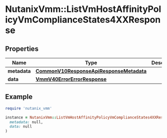 # NutanixVmm::ListVmHostAffinityPolicyVmComplianceStates4XXResponse

## Properties

| Name | Type | Description | Notes |
| ---- | ---- | ----------- | ----- |
| **metadata** | [**CommonV10ResponseApiResponseMetadata**](CommonV10ResponseApiResponseMetadata.md) |  | [optional] |
| **data** | [**VmmV40ErrorErrorResponse**](VmmV40ErrorErrorResponse.md) |  | [optional] |

## Example

```ruby
require 'nutanix_vmm'

instance = NutanixVmm::ListVmHostAffinityPolicyVmComplianceStates4XXResponse.new(
  metadata: null,
  data: null
)
```

